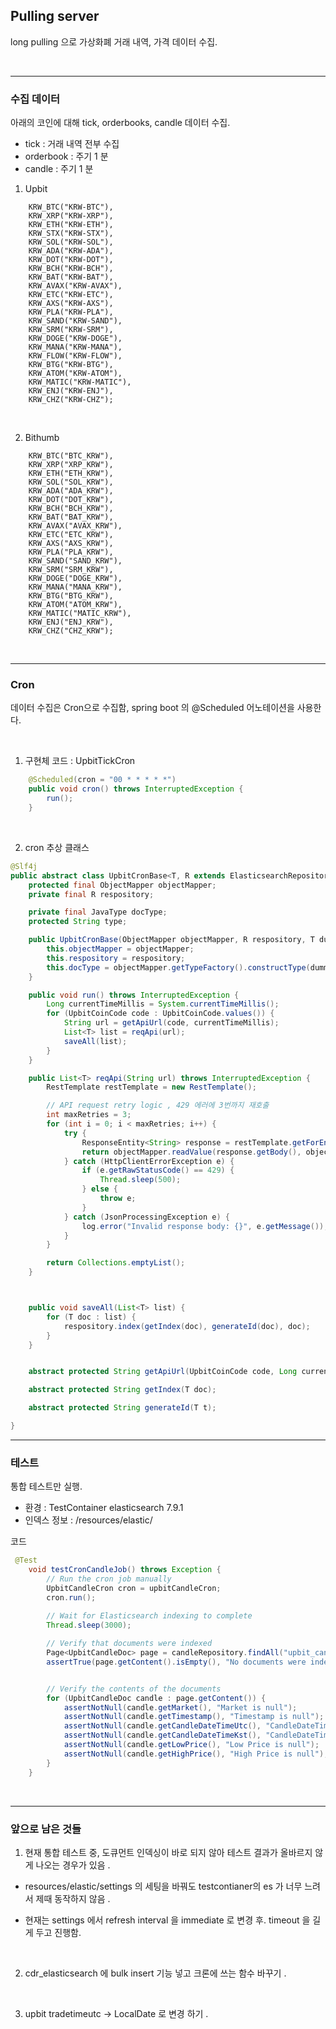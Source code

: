 
## Pulling server

long pulling 으로 가상화폐  거래 내역, 가격 데이터 수집.  

</br>

---

### 수집 데이터 
아래의 코인에 대해 tick, orderbooks, candle 데이터 수집.

- tick : 거래 내역 전부 수집
- orderbook : 주기 1 분
- candle : 주기 1 분 

1. Upbit
```
    KRW_BTC("KRW-BTC"),
    KRW_XRP("KRW-XRP"),
    KRW_ETH("KRW-ETH"),
    KRW_STX("KRW-STX"),
    KRW_SOL("KRW-SOL"),
    KRW_ADA("KRW-ADA"),
    KRW_DOT("KRW-DOT"),
    KRW_BCH("KRW-BCH"),
    KRW_BAT("KRW-BAT"),
    KRW_AVAX("KRW-AVAX"),
    KRW_ETC("KRW-ETC"),
    KRW_AXS("KRW-AXS"),
    KRW_PLA("KRW-PLA"),
    KRW_SAND("KRW-SAND"),
    KRW_SRM("KRW-SRM"),
    KRW_DOGE("KRW-DOGE"),
    KRW_MANA("KRW-MANA"),
    KRW_FLOW("KRW-FLOW"),
    KRW_BTG("KRW-BTG"),
    KRW_ATOM("KRW-ATOM"),
    KRW_MATIC("KRW-MATIC"),
    KRW_ENJ("KRW-ENJ"),
    KRW_CHZ("KRW-CHZ");
```

</br>

2. Bithumb

```
    KRW_BTC("BTC_KRW"),
    KRW_XRP("XRP_KRW"),
    KRW_ETH("ETH_KRW"),
    KRW_SOL("SOL_KRW"),
    KRW_ADA("ADA_KRW"),
    KRW_DOT("DOT_KRW"),
    KRW_BCH("BCH_KRW"),
    KRW_BAT("BAT_KRW"),
    KRW_AVAX("AVAX_KRW"),
    KRW_ETC("ETC_KRW"),
    KRW_AXS("AXS_KRW"),
    KRW_PLA("PLA_KRW"),
    KRW_SAND("SAND_KRW"),
    KRW_SRM("SRM_KRW"),
    KRW_DOGE("DOGE_KRW"),
    KRW_MANA("MANA_KRW"),
    KRW_BTG("BTG_KRW"),
    KRW_ATOM("ATOM_KRW"),
    KRW_MATIC("MATIC_KRW"),
    KRW_ENJ("ENJ_KRW"),
    KRW_CHZ("CHZ_KRW");
```

</br>

---

### Cron 

데이터 수집은 Cron으로 수집함, spring boot 의 @Scheduled 어노테이션을 사용한다.


</br>

1. 구현체 코드  : UpbitTickCron

```java
    @Scheduled(cron = "00 * * * * *")
    public void cron() throws InterruptedException {
        run();
    }
```


</br>


2. cron 추상 클래스 

```java
@Slf4j
public abstract class UpbitCronBase<T, R extends ElasticsearchRepository> {
    protected final ObjectMapper objectMapper;
    private final R respository;

    private final JavaType docType;
    protected String type;

    public UpbitCronBase(ObjectMapper objectMapper, R respository, T dummy) {
        this.objectMapper = objectMapper;
        this.respository = respository;
        this.docType = objectMapper.getTypeFactory().constructType(dummy.getClass());
    }

    public void run() throws InterruptedException {
        Long currentTimeMillis = System.currentTimeMillis();
        for (UpbitCoinCode code : UpbitCoinCode.values()) {
            String url = getApiUrl(code, currentTimeMillis);
            List<T> list = reqApi(url);
            saveAll(list);
        }
    }

    public List<T> reqApi(String url) throws InterruptedException {
        RestTemplate restTemplate = new RestTemplate();

        // API request retry logic , 429 에러에 3번까지 재호출
        int maxRetries = 3;
        for (int i = 0; i < maxRetries; i++) {
            try {
                ResponseEntity<String> response = restTemplate.getForEntity(url, String.class);
                return objectMapper.readValue(response.getBody(), objectMapper.getTypeFactory().constructCollectionType(List.class, docType));
            } catch (HttpClientErrorException e) {
                if (e.getRawStatusCode() == 429) {
                    Thread.sleep(500);
                } else {
                    throw e;
                }
            } catch (JsonProcessingException e) {
                log.error("Invalid response body: {}", e.getMessage());
            }
        }

        return Collections.emptyList();
    }



    public void saveAll(List<T> list) {
        for (T doc : list) {
            respository.index(getIndex(doc), generateId(doc), doc);
        }
    }


    abstract protected String getApiUrl(UpbitCoinCode code, Long currentTimeMillis);

    abstract protected String getIndex(T doc);

    abstract protected String generateId(T t);

}

```

---

### 테스트 

통합 테스트만 실행. 

- 환경 : TestContainer elasticsearch 7.9.1
- 인덱스 정보 : /resources/elastic/

코드 

```java
 @Test
    void testCronCandleJob() throws Exception {
        // Run the cron job manually
        UpbitCandleCron cron = upbitCandleCron;
        cron.run();
        
        // Wait for Elasticsearch indexing to complete
        Thread.sleep(3000);

        // Verify that documents were indexed
        Page<UpbitCandleDoc> page = candleRepository.findAll("upbit_candle_krw_btc", PageRequest.of(0, 1000));
        assertTrue(page.getContent().isEmpty(), "No documents were indexed");


        // Verify the contents of the documents
        for (UpbitCandleDoc candle : page.getContent()) {
            assertNotNull(candle.getMarket(), "Market is null");
            assertNotNull(candle.getTimestamp(), "Timestamp is null");
            assertNotNull(candle.getCandleDateTimeUtc(), "CandleDateTimeUtc is null");
            assertNotNull(candle.getCandleDateTimeKst(), "CandleDateTimeKst is null");
            assertNotNull(candle.getLowPrice(), "Low Price is null");
            assertNotNull(candle.getHighPrice(), "High Price is null");
        }
    }
```

</br>

---

### 앞으로 남은 것들

1. 현재 통합 테스트 중, 도큐먼트 인덱싱이 바로 되지 않아 테스트 결과가 올바르지 않게 나오는 경우가 있음 .

-  resources/elastic/settings 의 세팅을 바꿔도  testcontianer의 es 가 너무 느려서 제때 동작하지 않음 .

- 현재는 settings 에서 refresh interval 을 immediate 로 변경 후. timeout 을 길게 두고 진행함.

</br>

2. cdr_elasticsearch 에 bulk insert 기능 넣고 크론에 쓰는  함수 바꾸기 .

</br> 

3. upbit tradetimeutc -> LocalDate 로 변경 하기 .






